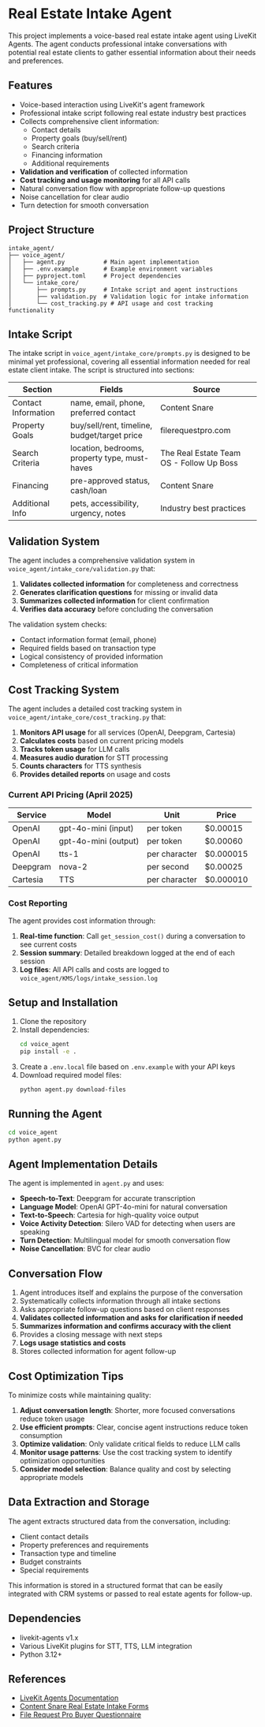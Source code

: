 # Real Estate Intake Agent

This project implements a voice-based real estate intake agent using LiveKit Agents. The agent conducts professional intake conversations with potential real estate clients to gather essential information about their needs and preferences.

## Features

- Voice-based interaction using LiveKit's agent framework
- Professional intake script following real estate industry best practices
- Collects comprehensive client information:
  - Contact details
  - Property goals (buy/sell/rent)
  - Search criteria
  - Financing information
  - Additional requirements
- **Validation and verification** of collected information
- **Cost tracking and usage monitoring** for all API calls
- Natural conversation flow with appropriate follow-up questions
- Noise cancellation for clear audio
- Turn detection for smooth conversation

## Project Structure

```
intake_agent/
├── voice_agent/
│   ├── agent.py           # Main agent implementation
│   ├── .env.example       # Example environment variables
│   ├── pyproject.toml     # Project dependencies
│   └── intake_core/
│       ├── prompts.py     # Intake script and agent instructions
│       ├── validation.py  # Validation logic for intake information
│       └── cost_tracking.py # API usage and cost tracking functionality
```

## Intake Script

The intake script in `voice_agent/intake_core/prompts.py` is designed to be minimal yet professional, covering all essential information needed for real estate client intake. The script is structured into sections:

| Section | Fields | Source |
|---------|--------|--------|
| Contact Information | name, email, phone, preferred contact | Content Snare |
| Property Goals | buy/sell/rent, timeline, budget/target price | filerequestpro.com |
| Search Criteria | location, bedrooms, property type, must-haves | The Real Estate Team OS - Follow Up Boss |
| Financing | pre-approved status, cash/loan | Content Snare |
| Additional Info | pets, accessibility, urgency, notes | Industry best practices |

## Validation System

The agent includes a comprehensive validation system in `voice_agent/intake_core/validation.py` that:

1. **Validates collected information** for completeness and correctness
2. **Generates clarification questions** for missing or invalid data
3. **Summarizes collected information** for client confirmation
4. **Verifies data accuracy** before concluding the conversation

The validation system checks:
- Contact information format (email, phone)
- Required fields based on transaction type
- Logical consistency of provided information
- Completeness of critical information

## Cost Tracking System

The agent includes a detailed cost tracking system in `voice_agent/intake_core/cost_tracking.py` that:

1. **Monitors API usage** for all services (OpenAI, Deepgram, Cartesia)
2. **Calculates costs** based on current pricing models
3. **Tracks token usage** for LLM calls
4. **Measures audio duration** for STT processing
5. **Counts characters** for TTS synthesis
6. **Provides detailed reports** on usage and costs

### Current API Pricing (April 2025)

| Service | Model | Unit | Price |
|---------|-------|------|-------|
| OpenAI | gpt-4o-mini (input) | per token | $0.00015 |
| OpenAI | gpt-4o-mini (output) | per token | $0.00060 |
| OpenAI | tts-1 | per character | $0.000015 |
| Deepgram | nova-2 | per second | $0.00025 |
| Cartesia | TTS | per character | $0.000010 |

### Cost Reporting

The agent provides cost information through:

1. **Real-time function**: Call `get_session_cost()` during a conversation to see current costs
2. **Session summary**: Detailed breakdown logged at the end of each session
3. **Log files**: All API calls and costs are logged to `voice_agent/KMS/logs/intake_session.log`

## Setup and Installation

1. Clone the repository
2. Install dependencies:
   ```bash
   cd voice_agent
   pip install -e .
   ```
3. Create a `.env.local` file based on `.env.example` with your API keys
4. Download required model files:
   ```bash
   python agent.py download-files
   ```

## Running the Agent

```bash
cd voice_agent
python agent.py
```

## Agent Implementation Details

The agent is implemented in `agent.py` and uses:

- **Speech-to-Text**: Deepgram for accurate transcription
- **Language Model**: OpenAI GPT-4o-mini for natural conversation
- **Text-to-Speech**: Cartesia for high-quality voice output
- **Voice Activity Detection**: Silero VAD for detecting when users are speaking
- **Turn Detection**: Multilingual model for smooth conversation flow
- **Noise Cancellation**: BVC for clear audio

## Conversation Flow

1. Agent introduces itself and explains the purpose of the conversation
2. Systematically collects information through all intake sections
3. Asks appropriate follow-up questions based on client responses
4. **Validates collected information and asks for clarification if needed**
5. **Summarizes information and confirms accuracy with the client**
6. Provides a closing message with next steps
7. **Logs usage statistics and costs**
8. Stores collected information for agent follow-up

## Cost Optimization Tips

To minimize costs while maintaining quality:

1. **Adjust conversation length**: Shorter, more focused conversations reduce token usage
2. **Use efficient prompts**: Clear, concise agent instructions reduce token consumption
3. **Optimize validation**: Only validate critical fields to reduce LLM calls
4. **Monitor usage patterns**: Use the cost tracking system to identify optimization opportunities
5. **Consider model selection**: Balance quality and cost by selecting appropriate models

## Data Extraction and Storage

The agent extracts structured data from the conversation, including:

- Client contact details
- Property preferences and requirements
- Transaction type and timeline
- Budget constraints
- Special requirements

This information is stored in a structured format that can be easily integrated with CRM systems or passed to real estate agents for follow-up.

## Dependencies

- livekit-agents v1.x
- Various LiveKit plugins for STT, TTS, LLM integration
- Python 3.12+

## References

- [LiveKit Agents Documentation](https://docs.livekit.io/agents/)
- [Content Snare Real Estate Intake Forms](https://contentsnare.com/real-estate-client-intake-form/)
- [File Request Pro Buyer Questionnaire](https://filerequestpro.com/articles/real-estate-buyer-questionnaire)